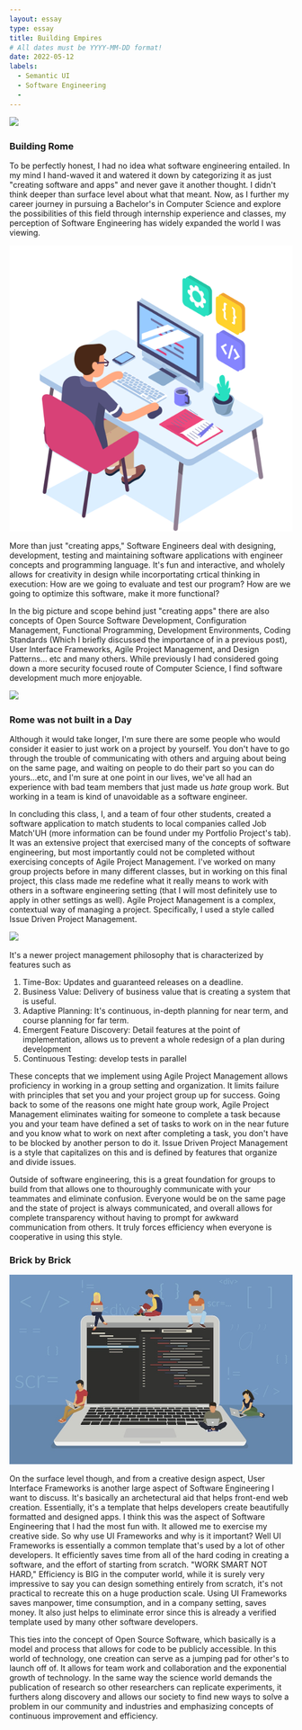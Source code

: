 ```yaml
---
layout: essay
type: essay
title: Building Empires
# All dates must be YYYY-MM-DD format!
date: 2022-05-12
labels:
  - Semantic UI
  - Software Engineering
  - 
---
```

<img class="ui large centered image" src="https://images.unsplash.com/photo-1508490471538-3b55918b83d8?ixlib=rb-1.2.1&ixid=MnwxMjA3fDB8MHxwaG90by1wYWdlfHx8fGVufDB8fHx8&auto=format&fit=crop&w=871&q=80">

### Building Rome

To be perfectly honest, I had no idea what software engineering entailed. In my mind I hand-waved it and watered it down by categorizing it as just "creating software and apps" and never gave it another thought. I didn't think deeper than surface level about what that meant. Now, as I further my career journey in pursuing a Bachelor's in Computer Science and explore the possibilities of this field through internship experience and classes, my perception of Software Engineering has widely expanded the world I was viewing. 

<img class="ui large centered image" src="../images/computer.png">

More than just "creating apps," Software Engineers deal with designing, development, testing and maintaining software applications with engineer concepts and programming language. It's fun and interactive, and wholely allows for creativity in design while incorportating crtical thinking in execution: How are we going to evaluate and test our program? How are we going to optimize this software, make it more functional? 

In the big picture and scope behind just "creating apps" there are also concepts of Open Source Software Development, Configuration Management, Functional Programming, Development Environments, Coding Standards (Which I briefly discussed the importance of in a previous post), User Interface Frameworks, Agile Project Management, and Design Patterns... etc and many others. While previously I had considered going down a more security focused route of Computer Science, I find software development much more enjoyable. 

<img class="ui large centered fluid image" src="https://encrypted-tbn0.gstatic.com/images?q=tbn:ANd9GcTg2QNWZkbDAxCwpjCWLWm8OmrYGg87GQIWV2Kjtvl7zHZX4z4rONA7ntG3jYgglXoEJ5w&usqp=CAU">


### Rome was not built in a Day

Although it would take longer, I'm sure there are some people who would consider it easier to just work on a project by yourself. You don't have to go through the trouble of communicating with others and arguing about being on the same page, and waiting on people to do their part so you can do yours...etc, and I'm sure at one point in our lives, we've all had an experience with bad team members that just made us *hate* group work. But working in a team is kind of unavoidable as a software engineer. 

In concluding this class, I, and a team of four other students, created a software application to match students to local companies called Job Match'UH (more information can be found under my Portfolio Project's tab). It was an extensive project that exercised many of the concepts of software engineering, but most importantly could not be completed without exercising concepts of Agile Project Management. I've worked on many group projects before in many different classes, but in working on this final project, this class made me redefine what it really means to work with others in a software engineering setting (that I will most definitely use to apply in other settings as well). Agile Project Management is a complex, contextual way of managing a project. Specifically, I used a style called Issue Driven Project Management. 

<img class="ui large centered fluid image" src="https://kanbanize.com/wp-content/uploads/website-images/Agile/Agility-attributes.png">

It's a newer project management philosophy that is characterized by features such as

1. Time-Box: Updates and guaranteed releases on a deadline.
2. Business Value: Delivery of business value that is creating a system that is useful.
3. Adaptive Planning: It's continuous, in-depth planning for near term, and course planning for far term.
4. Emergent Feature Discovery: Detail features at the point of implementation, allows us to prevent a whole redesign of a plan during development
5. Continuous Testing: develop tests in parallel

These concepts that we implement using Agile Project Management allows proficiency in working in a group setting and organization. It limits failure with principles that set you and your project group up for success. Going back to some of the reasons one might hate group work, Agile Project Management eliminates waiting for someone to complete a task because you and your team have defined a set of tasks to work on in the near future and you know what to work on next after completing a task, you don't have to be blocked by another person to do it. Issue Driven Project Management is a style that capitalizes on this and is defined by features that organize and divide issues.

Outside of software engineering, this is a great foundation for groups to build from that allows one to thouroughly communicate with your teammates and eliminate confusion. Everyone would be on the same page and the state of project is always communicated, and overall allows for complete transparency without having to prompt for awkward communication from others. It truly forces efficiency when everyone is cooperative in using this style. 

### Brick by Brick

<img class="ui large fluid centered image" src="../images/software.jpg">

On the surface level though, and from a creative design aspect, User Interface Frameworks is another large aspect of Software Engineering I want to discuss. It's basically an archetectural aid that helps front-end web creation. Essentially, it's a template that helps developers create beautifully formatted and designed apps. I think this was the aspect of Software Engineering that I had the most fun with. It allowed me to exercise my creative side. So why use UI Frameworks and why is it important? Well UI Frameworks is essentially a common template that's used by a lot of other developers. It efficiently saves time from all of the hard coding in creating a software, and the effort of starting from scratch. "WORK SMART NOT HARD," Efficiency is BIG in the computer world, while it is surely very impressive to say you can design something entirely from scratch, it's not practical to recreate this on a huge production scale. Using UI Frameworks saves manpower, time consumption, and in a company setting, saves money. It also just helps to eliminate error since this is already a verified template used by many other software developers. 

This ties into the concept of Open Source Software, which basically is a model and process that allows for code to be publicly accessible. In this world of technology, one creation can serve as a jumping pad for other's to launch off of. It allows for team work and collaboration and the exponential growth of technology. In the same way the science world demands the publication of research so other researchers can replicate experiments, it furthers along discovery and allows our society to find new ways to solve a problem in our community and industries and emphasizing concepts of continuous improvement and efficiency.  
